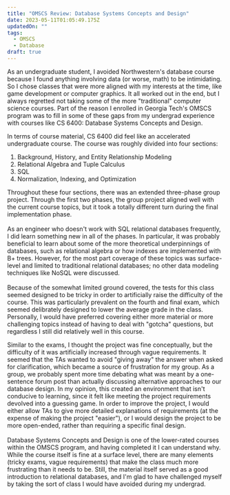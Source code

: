 ```yaml
---
title: "OMSCS Review: Database Systems Concepts and Design"
date: 2023-05-11T01:05:49.175Z
updatedOn: ""
tags:
  - OMSCS
  - Database
draft: true
---
```

As an undergraduate student, I avoided Northwestern's database course because I found anything involving data (or worse, math) to be intimidating. So I chose classes that were more aligned with my interests at the time, like game development or computer graphics. It all worked out in the end, but I always regretted not taking some of the more "traditional" computer science courses. Part of the reason I enrolled in Georgia Tech's OMSCS program was to fill in some of these gaps from my undergrad experience with courses like CS 6400: Database Systems Concepts and Design.

In terms of course material, CS 6400 did feel like an accelerated undergraduate course. The course was roughly divided into four sections:

1. Background, History, and Entity Relationship Modeling
2. Relational Algebra and Tuple Calculus
3. SQL
4. Normalization, Indexing, and Optimization

Throughout these four sections, there was an extended three-phase group project. Through the first two phases, the group project aligned well with the current course topics, but it took a totally different turn during the final implementation phase.\
\
As an engineer who doesn't work with SQL relational databases frequently, I did learn something new in all of the phases. In particular, it was probably beneficial to learn about some of the more theoretical underpinnings of databases, such as relational algebra or how indexes are implemented with B+ trees. However, for the most part coverage of these topics was surface-level and limited to traditional relational databases; no other data modeling techniques like NoSQL were discussed. \
\
Because of the somewhat limited ground covered, the tests for this class seemed designed to be tricky in order to artificially raise the difficulty of the course. This was particularly prevalent on the fourth and final exam, which seemed delibrately designed to lower the average grade in the class. Personally, I would have preferred covering either more material or more challenging topics instead of having to deal with "gotcha" questions, but regardless I still did relatively well in this course.

Similar to the exams, I thought the project was fine conceptually, but the difficulty of it was artificially increased through vague requirements. It seemed that the TAs wanted to avoid "giving away" the answer when asked for clarification, which became a source of frustration for my group. As a group, we probably spent more time debating what was meant by a one-sentence forum post than actually discussing alternative approaches to our database design. In my opinion, this created an environment that isn't conducive to learning, since it felt like meeting the project requirements devolved into a guessing game. In order to improve the project, I would either allow TAs to give more detailed explanations of requirements (at the expense of making the project "easier"), or I would design the project to be more open-ended, rather than requiring a specific final design.\
\
Database Systems Concepts and Design is one of the lower-rated courses within the OMSCS program, and having completed it I can understand why. While the course itself is fine at a surface level, there are many elements (tricky exams, vague requirements) that make the class much more frustrating than it needs to be. Still, the material itself served as a good introduction to relational databases, and I'm glad to have challenged myself by taking the sort of class I would have avoided during my undergrad.